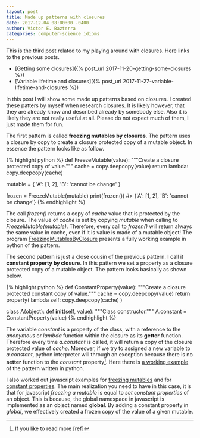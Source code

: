 ```yaml
---
layout: post
title: Made up patterns with closures
date: 2017-12-04 08:00:00 -0400
author: Victor E. Bazterra
categories: computer-science idioms
---
```


This is the third post related to my playing around with closures. Here links to the previous posts.

* [Getting some closures]({% post_url 2017-11-20-getting-some-closures %})
* [Variable lifetime and closures]({% post_url 2017-11-27-variable-lifetime-and-closures %})

In this post I will show some made up patterns based on closures. I created these patters by myself when research closures. It is likely however, that they are already know and described already by somebody else. Also it is likely they are not really useful at all. Please do not expect much of them, I just made them for fun.

The first pattern is called **freezing mutables by closures**. The pattern uses a closure by copy to create a closure protected copy of a mutable object. In essence the pattern looks like as follow.

{% highlight python %}
def FreezeMutable(value):
    """Create a closure protected copy of value."""
    cache = copy.deepcopy(value)
    return lambda: copy.deepcopy(cache)

mutable = {
    'A': [1, 2],
    'B': 'cannot be change'
}

frozen = FreezeMutable(mutable)
print(frozen())
#> {'A': [1, 2], 'B': 'cannot be change'}
{% endhighlight %}

The call *frozen()* returns a copy of *cache* value that is protected by the closure. The value of *cache* is set by copying *mutable* when calling to *FreezeMutable(mutable)*. Therefore, every call to *frozen()* will return always the same value in cache, even if it is value is made of a mutable object! The program [FreezingMutablesByClosure](https://github.com/baites/examples/blob/master/idioms/python/FreezingMutablesByClosure.py) presents a fully working example in python of the pattern.

The second pattern is just a close cousin of the previous pattern. I call it **constant property by closure**. In this pattern we set a property as a closure protected copy of a mutable object. The pattern looks basically as shown below.

{% highlight python %}
def ConstantProperty(value):
    """Create a closure protected constant copy of value."""
    cache = copy.deepcopy(value)
    return property(
        lambda self: copy.deepcopy(cache)
    )

class A(object):
    def __init__(self, value):
        """Class constructor."""
        A.constant = ConstantProperty(value)
{% endhighlight %}

The variable *constant* is a property of the class, with a reference to the *anonymous* or *lambda* function within the closure as its **getter** function. Therefore every time *a.constant* is called, it will return a copy of the closure protected value of *cache*. Moreover, if we try to assigned a new variable to *a.constant*, python interpreter will through an exception because there is no **setter** function to the *constant* property[^1]. Here there is [a working example](https://github.com/baites/examples/blob/master/idioms/python/ConstantPropertyByClosure.py) of the pattern written in python.

I also worked out javascript examples for [freezing mutables](https://github.com/baites/examples/blob/master/idioms/javascript/FreezingMutableByClosure.js) and for [constant properties](https://github.com/baites/examples/blob/master/idioms/javascript/ConstantPropertyByClosure.js). The main realization you need to have in this case, it is that for javascript *freezing a mutable* is equal to *set constant properties* of an object. This is because, the global namespace in javascript is implemented as an object named **global**. By adding a constant property in *global*, we effectively created a frozen copy of the value of a given mutable.

[^1]: If you like to read more [ref]
